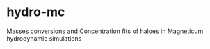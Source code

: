 # hydro-mc
Masses conversions and Concentration fits of haloes in Magneticum hydrodynamic simulations
